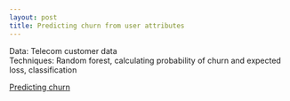 ```yaml
---
layout: post
title: Predicting churn from user attributes
---
```

Data: Telecom customer data  
Techniques: Random forest, calculating probability of churn and expected loss, classification

[Predicting churn](https://github.com/JoomiK/PredictingChurn/blob/master/Churn.ipynb)  
